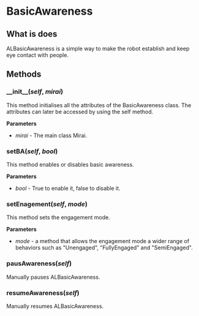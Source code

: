 # BasicAwareness

## What is does
ALBasicAwareness is a simple way to make the robot establish and keep eye contact with people.

## Methods
### \_\_init\_\_(*self*, *mirai*)
This method initialises all the attributes of the BasicAwareness class. The attributes can later be accessed by using
the self method. 

__Parameters__
- *mirai* - The main class Mirai. 

### setBA(*self*, *bool*)
This method enables or disables basic awareness.

__Parameters__
- *bool* - True to enable it, false to disable it.


### setEnagement(*self*, *mode*)
This method sets the engagement mode.

__Parameters__
- *mode* - a method that allows the engagement mode a wider range of behaviors such as "Unengaged", "FullyEngaged" and "SemiEngaged".

### pausAwareness(*self*)
Manually pauses ALBasicAwareness.


### resumeAwareness(*self*)
Manually resumes ALBasicAwareness.



